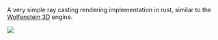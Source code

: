 A very simple ray casting rendering implementation in rust, similar to the [Wolfenstein 3D](https://en.wikipedia.org/wiki/Wolfenstein_3D) engine.

![](https://github.com/northernSage/rust-ray-casting/blob/main/demo.gif)